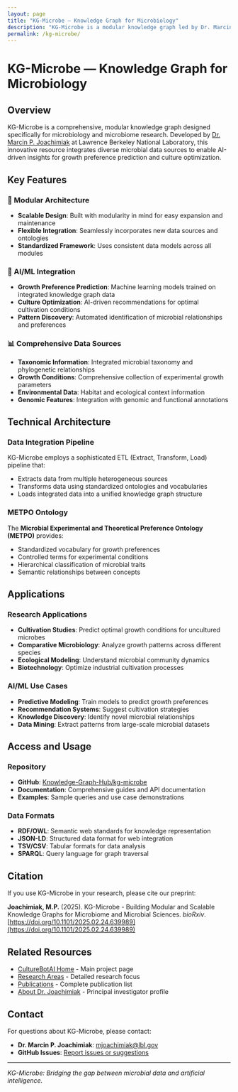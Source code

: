 ```yaml
---
layout: page
title: "KG-Microbe — Knowledge Graph for Microbiology"
description: "KG-Microbe is a modular knowledge graph led by Dr. Marcin P. Joachimiak for AI-driven growth preference prediction and cultivation insights."
permalink: /kg-microbe/
---
```


# KG-Microbe — Knowledge Graph for Microbiology

## Overview

KG-Microbe is a comprehensive, modular knowledge graph designed specifically for microbiology and microbiome research. Developed by [Dr. Marcin P. Joachimiak](https://biosciences.lbl.gov/profiles/marcin-joachimiak/) at Lawrence Berkeley National Laboratory, this innovative resource integrates diverse microbial data sources to enable AI-driven insights for growth preference prediction and culture optimization.

## Key Features

### 🧬 Modular Architecture
- **Scalable Design**: Built with modularity in mind for easy expansion and maintenance
- **Flexible Integration**: Seamlessly incorporates new data sources and ontologies
- **Standardized Framework**: Uses consistent data models across all modules

### 🤖 AI/ML Integration
- **Growth Preference Prediction**: Machine learning models trained on integrated knowledge graph data
- **Culture Optimization**: AI-driven recommendations for optimal cultivation conditions
- **Pattern Discovery**: Automated identification of microbial relationships and preferences

### 📊 Comprehensive Data Sources
- **Taxonomic Information**: Integrated microbial taxonomy and phylogenetic relationships
- **Growth Conditions**: Comprehensive collection of experimental growth parameters
- **Environmental Data**: Habitat and ecological context information
- **Genomic Features**: Integration with genomic and functional annotations

## Technical Architecture

### Data Integration Pipeline
KG-Microbe employs a sophisticated ETL (Extract, Transform, Load) pipeline that:
- Extracts data from multiple heterogeneous sources
- Transforms data using standardized ontologies and vocabularies
- Loads integrated data into a unified knowledge graph structure

### METPO Ontology
The **Microbial Experimental and Theoretical Preference Ontology (METPO)** provides:
- Standardized vocabulary for growth preferences
- Controlled terms for experimental conditions
- Hierarchical classification of microbial traits
- Semantic relationships between concepts

## Applications

### Research Applications
- **Cultivation Studies**: Predict optimal growth conditions for uncultured microbes
- **Comparative Microbiology**: Analyze growth patterns across different species
- **Ecological Modeling**: Understand microbial community dynamics
- **Biotechnology**: Optimize industrial cultivation processes

### AI/ML Use Cases
- **Predictive Modeling**: Train models to predict growth preferences
- **Recommendation Systems**: Suggest cultivation strategies
- **Knowledge Discovery**: Identify novel microbial relationships
- **Data Mining**: Extract patterns from large-scale microbial datasets

## Access and Usage

### Repository
- **GitHub**: [Knowledge-Graph-Hub/kg-microbe](https://github.com/Knowledge-Graph-Hub/kg-microbe)
- **Documentation**: Comprehensive guides and API documentation
- **Examples**: Sample queries and use case demonstrations

### Data Formats
- **RDF/OWL**: Semantic web standards for knowledge representation
- **JSON-LD**: Structured data format for web integration
- **TSV/CSV**: Tabular formats for data analysis
- **SPARQL**: Query language for graph traversal

## Citation

If you use KG-Microbe in your research, please cite our preprint:

**Joachimiak, M.P.** (2025). KG-Microbe - Building Modular and Scalable Knowledge Graphs for Microbiome and Microbial Sciences. *bioRxiv*. [https://doi.org/10.1101/2025.02.24.639989](https://doi.org/10.1101/2025.02.24.639989)

## Related Resources

- [CultureBotAI Home](/) - Main project page
- [Research Areas](/research/) - Detailed research focus
- [Publications](/publications/) - Complete publication list
- [About Dr. Joachimiak](/marcin-joachimiak/) - Principal investigator profile

## Contact

For questions about KG-Microbe, please contact:
- **Dr. Marcin P. Joachimiak**: mjoachimiak@lbl.gov
- **GitHub Issues**: [Report issues or suggestions](https://github.com/Knowledge-Graph-Hub/kg-microbe/issues)

---

*KG-Microbe: Bridging the gap between microbial data and artificial intelligence.*